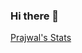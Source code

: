 ### Hi there 👋
[Prajwal's Stats](https://github-readme-stats-alpha-three-55.vercel.app/api?username=prajwalc22&show_icons=true&theme=gruvbox)
<!--
**prajwalc22/prajwalc22** is a ✨ _special_ ✨ repository because its `README.md` (this file) appears on your GitHub profile.

Here are some ideas to get you started:

- 🔭 I’m currently working on ...
- 🌱 I’m currently learning ...
- 👯 I’m looking to collaborate on ...
- 🤔 I’m looking for help with ...
- 💬 Ask me about ...
- 📫 How to reach me: ...
- 😄 Pronouns: ...
- ⚡ Fun fact: ...
-->
